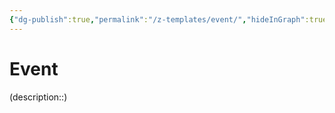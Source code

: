 ```yaml
---
{"dg-publish":true,"permalink":"/z-templates/event/","hideInGraph":true,"tags":["event","timeline"],"noteIcon":"quill"}
---
```


# Event
(description::)